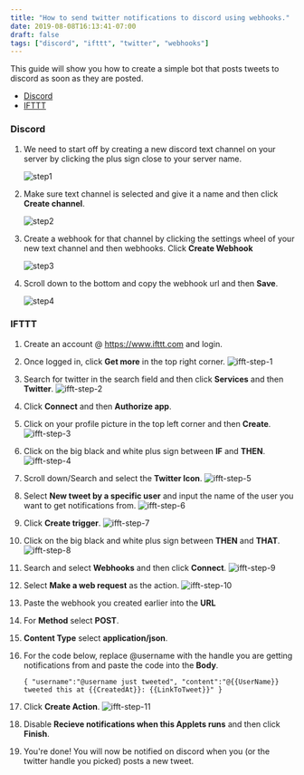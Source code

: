 ```yaml
---
title: "How to send twitter notifications to discord using webhooks."
date: 2019-08-08T16:13:41-07:00
draft: false
tags: ["discord", "ifttt", "twitter", "webhooks"]
---
```




This guide will show you how to create a simple bot that posts tweets to discord as soon as they are posted.

- [Discord](#discord)
- [IFTTT](#ifttt)

### Discord
1. We need to start off by creating a new discord text channel on your server by clicking the plus sign close to your server name. 

    ![step1](https://raw.githubusercontent.com/ErikBlomquist/korkenxyz-blog/master/content/posts/img/tweet-discord1.jpeg "Create new text channel")

2. Make sure text channel is selected and give it a name and then click **Create channel**.

    ![step2](https://raw.githubusercontent.com/ErikBlomquist/korkenxyz-blog/master/content/posts/img/tweet-discord2.jpeg "Create new text channel")

3. Create a webhook for that channel by clicking the settings wheel of your new text channel and then webhooks. Click **Create Webhook**

    ![step3](https://raw.githubusercontent.com/ErikBlomquist/korkenxyz-blog/master/content/posts/img/tweet-discord3.jpeg "Create new webhook")

4. Scroll down to the bottom and copy the webhook url and then **Save**.

    ![step4](https://raw.githubusercontent.com/ErikBlomquist/korkenxyz-blog/master/content/posts/img/tweet-discord4.jpeg "Get webhook url")

### IFTTT
1. Create an account @ https://www.ifttt.com and login.
2. Once logged in, click **Get more** in the top right corner.
![ifft-step-1](https://raw.githubusercontent.com/ErikBlomquist/korkenxyz-blog/master/content/posts/img/ifft-1.png)

3. Search for twitter in the search field and then click **Services** and then **Twitter**.
![ifft-step-2](https://raw.githubusercontent.com/ErikBlomquist/korkenxyz-blog/master/content/posts/img/ifft-2.png)

4. Click **Connect** and then **Authorize app**.
5. Click on your profile picture in the top left corner and then **Create**.
![ifft-step-3](https://raw.githubusercontent.com/ErikBlomquist/korkenxyz-blog/master/content/posts/img/ifft-3.png)

6. Click on the big black and white plus sign between **IF** and **THEN**.
![ifft-step-4](https://raw.githubusercontent.com/ErikBlomquist/korkenxyz-blog/master/content/posts/img/ifft-4.png)


7. Scroll down/Search and select the **Twitter Icon**.
![ifft-step-5](https://raw.githubusercontent.com/ErikBlomquist/korkenxyz-blog/master/content/posts/img/ifft-5.png)

8. Select **New tweet by a specific user** and input the name of the user you want to get notifications from. 
![ifft-step-6](https://raw.githubusercontent.com/ErikBlomquist/korkenxyz-blog/master/content/posts/img/ifft-6.png)

9. Click **Create trigger**.
![ifft-step-7](https://raw.githubusercontent.com/ErikBlomquist/korkenxyz-blog/master/content/posts/img/ifft-7.png)

10. Click on the big black and white plus sign between **THEN** and **THAT**.
![ifft-step-8](https://raw.githubusercontent.com/ErikBlomquist/korkenxyz-blog/master/content/posts/img/ifft-8.png)

11. Search and select **Webhooks** and then click **Connect**.
![ifft-step-9](https://raw.githubusercontent.com/ErikBlomquist/korkenxyz-blog/master/content/posts/img/ifft-9.png)

12. Select **Make a web request** as the action.
![ifft-step-10](https://raw.githubusercontent.com/ErikBlomquist/korkenxyz-blog/master/content/posts/img/ifft-10.png)


13. Paste the webhook you created earlier into the **URL**
14. For **Method** select **POST**.
15. **Content Type** select **application/json**.
16. For the code below, replace @username with the handle you are getting notifications from and paste the code into the **Body**.
    ```
    { "username":"@username just tweeted", "content":"@{{UserName}} tweeted this at {{CreatedAt}}: {{LinkToTweet}}" }
    ```

17. Click **Create Action**.
![ifft-step-11](https://raw.githubusercontent.com/ErikBlomquist/korkenxyz-blog/master/content/posts/img/ifft-11.png)

18. Disable **Recieve notifications when this Applets runs** and then click **Finish**.
19. You're done! You will now be notified on discord when you (or the twitter handle you picked) posts a new tweet.


